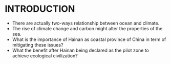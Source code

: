 # INTRODUCTION

* There are actually two-ways relationship between ocean and climate. 
* The rise of climate change and carbon might alter the properties of the sea.
* What is the importance of Hainan as coastal province of China in term of mitigating these issues? 
* What the benefit after Hainan being declared as the pilot zone to achieve ecological civilization?

